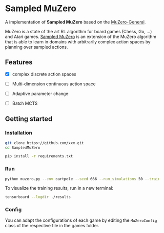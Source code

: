 # Sampled MuZero

A implementation of **Sampled MuZero** based on the [MuZero-General](https://github.com/werner-duvaud/muzero-general).

MuZero is a state of the art RL algorithm for board games (Chess, Go, ...) and Atari games. [Sampled MuZero](http://arxiv.org/abs/2104.06303) is an extension of the MuZero algorithm that is able to learn in domains with arbitrarily complex action spaces by
planning over sampled actions.

## Features

* [x] complex discrete action spaces
* [ ] Multi-dimension continuous action space
* [ ] Adaptive parameter change
* [ ] Batch MCTS


## Getting started
### Installation

```bash
git clone https://github.com/xxx.git
cd SampledMuZero

pip install -r requirements.txt
```

### Run

```bash
python muzero.py --env cartpole --seed 666 --num_simulations 50 --training_steps 100000
```
To visualize the training results, run in a new terminal:
```bash
tensorboard --logdir ./results
```

### Config

You can adapt the configurations of each game by editing the `MuZeroConfig` class of the respective file in the games folder.


